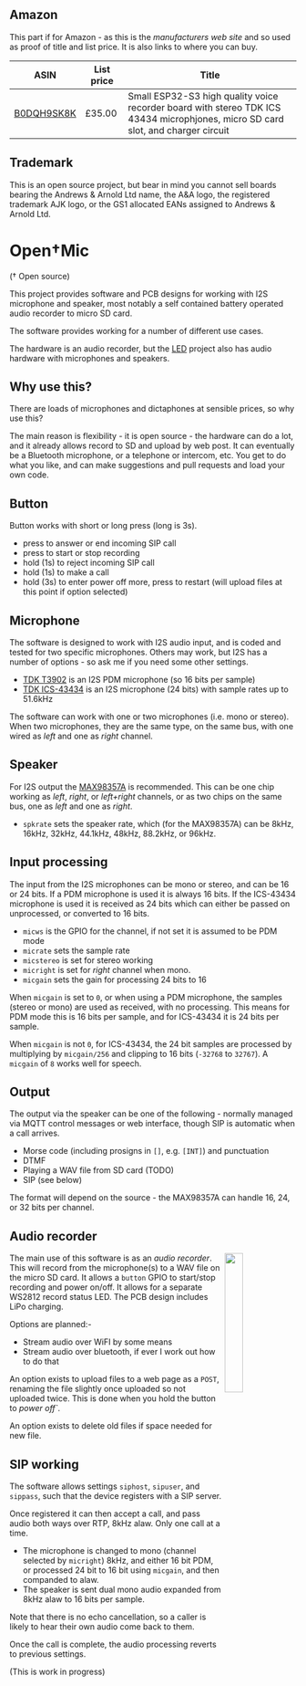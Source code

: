 ## Amazon

This part if for Amazon - as this is the *manufacturers web site* and so used as proof of title and list price. It is also links to where you can buy.

|ASIN|List price|Title|
|-----|----|----|
|[B0DQH9SK8K](https://www.amazon.co.uk/dp/B0DQH9SK8K)|£35.00|Small ESP32-S3 high quality voice recorder board with stereo TDK ICS 43434 microphjones, micro SD card slot, and charger circuit|

## Trademark

This is an open source project, but bear in mind you cannot sell boards bearing the Andrews & Arnold Ltd name, the A&A logo, the registered trademark AJK logo, or the GS1 allocated EANs assigned to Andrews & Arnold Ltd.

# Open†Mic

(† Open source)

This project provides software and PCB designs for working with I2S microphone and speaker, most notably a self contained battery operated audio recorder to micro SD card.

The software provides working for a number of different use cases.

The hardware is an audio recorder, but the [LED](https://github.com/revk/ESP32-LED) project also has audio hardware with microphones and speakers.

## Why use this?

There are loads of microphones and dictaphones at sensible prices, so why use this?

The main reason is flexibility - it is open source - the hardware can do a lot, and it already allows record to SD and upload by web post. It can eventually be a Bluetooth microphone, or a telephone or intercom, etc. You get to do what you like, and can make suggestions and pull requests and load your own code.

## Button

Button works with short or long press (long is 3s).

* press to answer or end incoming SIP call
* press to start or stop recording
* hold (1s) to reject incoming SIP call
* hold (1s) to make a call
* hold (3s) to enter power off more, press to restart (will upload files at this point if option selected)

## Microphone

The software is designed to work with I2S audio input, and is coded and tested for two specific microphones. Others may work, but I2S has a number of options - so ask me if you need some other settings.

* [TDK T3902](https://www.lcsc.com/datasheet/lcsc_datasheet_2401291125_TDK-InvenSense-MMICT390200012_C3171752.pdf) is an I2S PDM microphone (so 16 bits per sample)
* [TDK ICS-43434](https://www.lcsc.com/datasheet/lcsc_datasheet_2312010321_TDK-InvenSense-ICS-43434_C5656610.pdf) is an I2S microphone (24 bits) with sample rates up to 51.6kHz

The software can work with one or two microphones (i.e. mono or stereo). When two microphones, they are the same type, on the same bus, with one wired as *left* and one as *right* channel. 

## Speaker

For I2S output the [MAX98357A](https://www.lcsc.com/datasheet/lcsc_datasheet_2106070436_Analog-Devices-Inc--Maxim-Integrated-MAX98357AEWL-T_C2682619.pdf) is recommended. This can be one chip working as *left*, *right*, or *left+right* channels, or as two chips on the same bus, one as *left* and one as *right*.

* `spkrate` sets the speaker rate, which (for the MAX98357A) can be 8kHz, 16kHz, 32kHz, 44.1kHz, 48kHz, 88.2kHz, or 96kHz.

## Input processing

The input from the I2S microphones can be mono or stereo, and can be 16 or 24 bits. If a PDM microphone is used it is always 16 bits. If the ICS-43434 microphone is used it is received as 24 bits which can either be passed on unprocessed, or converted to 16 bits.

* `micws` is the GPIO for the channel, if not set it is assumed to be PDM mode
* `micrate` sets the sample rate
* `micstereo` is set for stereo working
* `micright` is set for *right* channel when mono.
* `micgain` sets the gain for processing 24 bits to 16

When `micgain` is set to `0`, or when using a PDM microphone, the samples (stereo or mono) are used as received, with no processing. This means for PDM mode this is 16 bits per sample, and for ICS-43434 it is 24 bits per sample.

When `micgain` is not `0`, for ICS-43434, the 24 bit samples are processed by multiplying by `micgain/256` and clipping to 16 bits (`-32768` to `32767`). A `micgain` of `8` works well for speech.

## Output

The output via the speaker can be one of the following - normally managed via MQTT control messages or web interface, though SIP is automatic when a call arrives.

* Morse code (including prosigns in `[]`, e.g. `[INT]`) and punctuation
* DTMF
* Playing a WAV file from SD card (TODO)
* SIP (see below)

The format will depend on the source - the MAX98357A can handle 16, 24, or 32 bits per channel.

## Audio recorder

<img src=https://github.com/user-attachments/assets/b2708de2-0341-4d64-8e58-601e501d9787 width=25% align=right>

The main use of this software is as an *audio recorder*. This will record from the microphone(s) to a WAV file on the micro SD card. It allows a `button` GPIO to start/stop recording and power on/off. It allows for a separate WS2812 record status LED. The PCB design includes LiPo charging.

Options are planned:-

* Stream audio over WiFI by some means
* Stream audio over bluetooth, if ever I work out how to do that

An option exists to upload files to a web page as a `POST`, renaming the file slightly once uploaded so not uploaded twice. This is done when you hold the button to *power off`*.

An option exists to delete old files if space needed for new file.

## SIP working

The software allows settings `siphost`, `sipuser`, and `sippass`, such that the device registers with a SIP server.

Once registered it can then accept a call, and pass audio both ways over RTP, 8kHz alaw. Only one call at a time.

* The microphone is changed to mono (channel selected by `micright`) 8kHz, and either 16 bit PDM, or processed 24 bit to 16 bit using `micgain`, and then companded to alaw.
* The speaker is sent dual mono audio expanded from 8kHz alaw to 16 bits per sample.

Note that there is no echo cancellation, so a caller is likely to hear their own audio come back to them.

Once the call is complete, the audio processing reverts to previous settings.

(This is work in progress)
